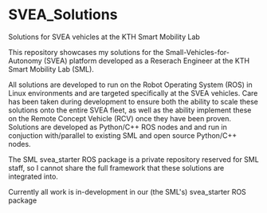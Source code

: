 # SVEA_Solutions
Solutions for SVEA vehicles at the KTH Smart Mobility Lab


This repository showcases my solutions for the Small-Vehicles-for-Autonomy (SVEA) platform developed as a Reserach Engineer at the KTH Smart Mobility Lab (SML).


All solutions are developed to run on the Robot Operating System (ROS) in Linux environments and are targeted specifically at the SVEA vehicles. Care has been taken during development to ensure both the ability to scale these solutions onto the entire SVEA fleet, as well as the ability implement these on the Remote Concept Vehicle (RCV) once they have been proven. Solutions are developed as Python/C++ ROS nodes and and run in conjuction with/parallel to existing SML and open source Python/C++ nodes.


The SML svea_starter ROS package is a private repository reserved for SML staff, so I cannot share the full framework that these solutions are integrated into. 


Currently all work is in-development in our (the SML's) svea_starter ROS package 
